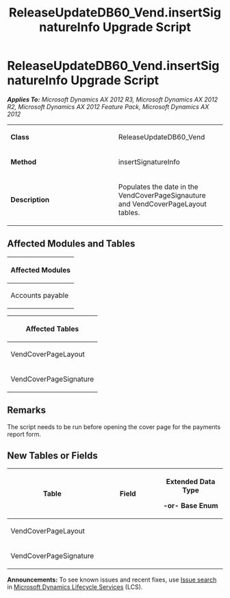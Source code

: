 ﻿---
title: ReleaseUpdateDB60_Vend.insertSignatureInfo Upgrade Script
TOCTitle: ReleaseUpdateDB60_Vend.insertSignatureInfo Upgrade Script
ms:assetid: 86ac5e7f-b7ea-5e88-3ee7-9786cb219b2e
ms:mtpsurl: https://msdn.microsoft.com/en-us/library/JJ686056(v=AX.60)
ms:contentKeyID: 49709507
ms.date: 05/18/2015
mtps_version: v=AX.60
---

# ReleaseUpdateDB60\_Vend.insertSignatureInfo Upgrade Script 


_**Applies To:** Microsoft Dynamics AX 2012 R3, Microsoft Dynamics AX 2012 R2, Microsoft Dynamics AX 2012 Feature Pack, Microsoft Dynamics AX 2012_

<table>
<colgroup>
<col style="width: 50%" />
<col style="width: 50%" />
</colgroup>
<tbody>
<tr class="odd">
<td><p><strong>Class</strong></p></td>
<td><p>ReleaseUpdateDB60_Vend</p></td>
</tr>
<tr class="even">
<td><p><strong>Method</strong></p></td>
<td><p>insertSignatureInfo</p></td>
</tr>
<tr class="odd">
<td><p><strong>Description</strong></p></td>
<td><p>Populates the date in the VendCoverPageSignauture and VendCoverPageLayout tables.</p></td>
</tr>
</tbody>
</table>


## Affected Modules and Tables

<table>
<colgroup>
<col style="width: 100%" />
</colgroup>
<thead>
<tr class="header">
<th><p>Affected Modules</p></th>
</tr>
</thead>
<tbody>
<tr class="odd">
<td><p>Accounts payable</p></td>
</tr>
</tbody>
</table>


<table>
<colgroup>
<col style="width: 100%" />
</colgroup>
<thead>
<tr class="header">
<th><p>Affected Tables</p></th>
</tr>
</thead>
<tbody>
<tr class="odd">
<td><p>VendCoverPageLayout</p></td>
</tr>
<tr class="even">
<td><p>VendCoverPageSignature</p></td>
</tr>
</tbody>
</table>


## Remarks

The script needs to be run before opening the cover page for the payments report form.

## New Tables or Fields

<table>
<colgroup>
<col style="width: 33%" />
<col style="width: 33%" />
<col style="width: 33%" />
</colgroup>
<thead>
<tr class="header">
<th><p>Table</p></th>
<th><p>Field</p></th>
<th><p>Extended Data Type</p>
<p>-or- Base Enum</p></th>
</tr>
</thead>
<tbody>
<tr class="odd">
<td><p>VendCoverPageLayout</p></td>
<td><p></p></td>
<td><p></p></td>
</tr>
<tr class="even">
<td><p>VendCoverPageSignature</p></td>
<td><p></p></td>
<td><p></p></td>
</tr>
</tbody>
</table>

  
**Announcements:** To see known issues and recent fixes, use [Issue search](http://go.microsoft.com/fwlink/?linkid=389258) in [Microsoft Dynamics Lifecycle Services](http://go.microsoft.com/fwlink/?linkid=306505) (LCS).

